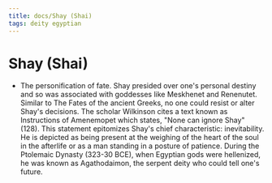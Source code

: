 ```yaml
---
title: docs/Shay (Shai)
tags: deity egyptian
---
```


# Shay (Shai)
- The personification of fate. Shay presided over one's personal destiny and so was associated with goddesses like Meskhenet and Renenutet. Similar to The Fates of the ancient Greeks, no one could resist or alter Shay's decisions. The scholar Wilkinson cites a text known as Instructions of Amenemopet which states, "None can ignore Shay" (128). This statement epitomizes Shay's chief characteristic: inevitability. He is depicted as being present at the weighing of the heart of the soul in the afterlife or as a man standing in a posture of patience. During the Ptolemaic Dynasty (323-30 BCE), when Egyptian gods were hellenized, he was known as Agathodaimon, the serpent deity who could tell one's future.